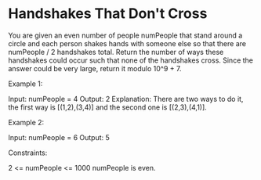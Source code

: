 # Handshakes That Don't Cross

You are given an even number of people numPeople that stand around a circle and each person shakes hands with someone else so that there are numPeople / 2 handshakes total.
Return the number of ways these handshakes could occur such that none of the handshakes cross.
Since the answer could be very large, return it modulo 10^9 + 7.

Example 1:

Input: numPeople = 4
Output: 2
Explanation: There are two ways to do it, the first way is [(1,2),(3,4)] and the second one is [(2,3),(4,1)].

Example 2:

Input: numPeople = 6
Output: 5

Constraints:

2 <= numPeople <= 1000
numPeople is even.
